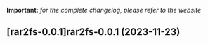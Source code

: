 **Important:**
*for the complete changelog, please refer to the website*








## [rar2fs-0.0.1]rar2fs-0.0.1 (2023-11-23)

